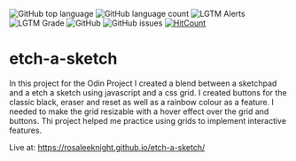 ![GitHub top language](https://img.shields.io/github/languages/top/RosaleeKnight/etch-a-sketch)
![GitHub language count](https://img.shields.io/github/languages/count/RosaleeKnight/etch-a-sketch)
![LGTM Alerts](https://img.shields.io/lgtm/alerts/github/RosaleeKnight/etch-a-sketch)
![LGTM Grade](https://img.shields.io/lgtm/grade/javascript/github/RosaleeKnight/etch-a-sketch)
![GitHub](https://img.shields.io/github/license/RosaleeKnight/etch-a-sketch)
![GitHub issues](https://img.shields.io/github/issues/RosaleeKnight/etch-a-sketch)
[![HitCount](https://hits.dwyl.com/RosaleeKnight/etch-a-sketch.svg?style=flat)](http://hits.dwyl.com/RosaleeKnight/etch-a-sketch)

# etch-a-sketch

In this project for the Odin Project I created a blend between a sketchpad and a etch a sketch using javascript and a css grid. I created buttons for the classic black, eraser and reset as well as a rainbow colour as a feature. I needed to make the grid resizable with a hover effect over the grid and buttons. Thi project helped me practice using grids to implement interactive features.

Live at: https://rosaleeknight.github.io/etch-a-sketch/
